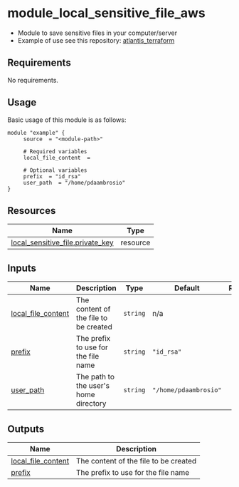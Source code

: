 # module_local_sensitive_file_aws

- Module to save sensitive files in your computer/server
- Example of use see this repository: [atlantis_terraform](https://github.com/pdaambrosio/atlantis_terraform)

<!-- BEGIN_AUTOMATED_TF_DOCS_BLOCK -->
## Requirements

No requirements.
## Usage
Basic usage of this module is as follows:
```hcl
module "example" {
	 source  = "<module-path>"

	 # Required variables
	 local_file_content  = 

	 # Optional variables
	 prefix  = "id_rsa"
	 user_path  = "/home/pdaambrosio"
}
```
## Resources

| Name | Type |
|------|------|
| [local_sensitive_file.private_key](https://registry.terraform.io/providers/hashicorp/local/latest/docs/resources/sensitive_file) | resource |
## Inputs

| Name | Description | Type | Default | Required |
|------|-------------|------|---------|:--------:|
| <a name="input_local_file_content"></a> [local\_file\_content](#input\_local\_file\_content) | The content of the file to be created | `string` | n/a | yes |
| <a name="input_prefix"></a> [prefix](#input\_prefix) | The prefix to use for the file name | `string` | `"id_rsa"` | no |
| <a name="input_user_path"></a> [user\_path](#input\_user\_path) | The path to the user's home directory | `string` | `"/home/pdaambrosio"` | no |
## Outputs

| Name | Description |
|------|-------------|
| <a name="output_local_file_content"></a> [local\_file\_content](#output\_local\_file\_content) | The content of the file to be created |
| <a name="output_prefix"></a> [prefix](#output\_prefix) | The prefix to use for the file name |
<!-- END_AUTOMATED_TF_DOCS_BLOCK -->